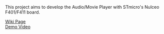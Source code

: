 This project aims to develop the Audio/Movie Player with STmicro's Nulceo F401/F411 board.

<a href='http://nucleof401player.wiki.fc2.com/'>Wiki Page</a><br>
<a href='https://www.youtube.com/watch?v=RlwP5DOwANs'>Demo Video</a><br>